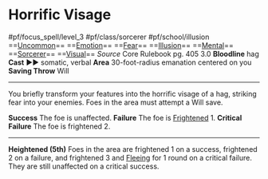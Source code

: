# Horrific Visage
#pf/focus_spell/level_3 #pf/class/sorcerer #pf/school/illusion 
==[Uncommon](../../../Traits/Uncommon.md)== ==[Emotion](../../../Traits/Emotion.md)== ==[Fear](../../Spells/Level%201/Fear.md)== ==[Illusion](../../../Traits/Illusion.md)== ==[Mental](../../../Traits/Mental.md)== ==[Sorcerer](../../../Traits/Sorcerer.md)== ==[Visual](../../../Traits/Visual.md)==
*Source* Core Rulebook pg. 405 3.0
**Bloodline** hag
**Cast** ►► somatic, verbal
**Area** 30-foot-radius emanation centered on you
**Saving Throw** Will

---
You briefly transform your features into the horrific visage of a hag, striking fear into your enemies. Foes in the area must attempt a Will save.

**Success** The foe is unaffected.
**Failure** The foe is [Frightened](../../../Conditions/Frightened.md) 1.
**Critical Failure** The foe is frightened 2.

<hr>

**Heightened (5th)** Foes in the area are frightened 1 on a 
success, frightened 2 on a failure, and frightened 3 and [Fleeing](../../../Conditions/Fleeing.md) for 1 round on a critical failure. They are still unaffected on a critical success.